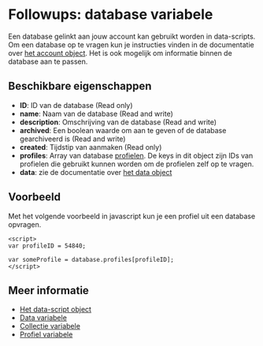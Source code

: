 # Followups: database variabele

Een database gelinkt aan jouw account kan gebruikt worden in data-scripts.
Om een database op te vragen kun je instructies vinden in de documentatie 
over [het account object](./followups-scripting-copernica).
Het is ook mogelijk om informatie binnen de database aan te passen.

## Beschikbare eigenschappen

* **ID**: ID van de database (Read only)
* **name**: Naam van de database (Read and write)
* **description**: Omschrijving van de database (Read and write)
* **archived**: Een boolean waarde om aan te geven of de database gearchiveerd is (Read and write)
* **created**: Tijdstip van aanmaken (Read only)
* **profiles**: Array van database [profielen](./followups-scripting-profile). De keys in dit object zijn IDs van profielen 
die gebruikt kunnen worden om de profielen zelf op te vragen.
* **data**: zie de documentatie over [het data object](./followups-scripting-data)

## Voorbeeld

Met het volgende voorbeeld in javascript kun je een profiel uit een database 
opvragen.

    <script> 
    var profileID = 54840;

    var someProfile = database.profiles[profileID];
    </script>

## Meer informatie
* [Het data-script object](./followups-scripting)
* [Data variabele](./followups-scripting-data)
* [Collectie variabele](./followups-scripting-collection)
* [Profiel variabele](./followups-scripting-data)
